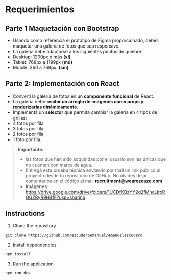 # Requerimientos

## Parte 1 Maquetación con Bootstrap

- Usando como referencia el prototipo de Figma proporcionado, debés maquetar una galería de fotos que sea responsive.
- La galería debe adaptarse a los siguientes puntos de quiebre:
- Desktop: 1200px o más  **(xl)**
- Tablet: 768px a 1199px **(md)**
- Mobile: 360 a 768px. **(sm)**

## Parte 2: Implementación con React

- Convertí la galería de fotos en un **componente funcional** de React.
- La galería debe **recibir un arreglo de imágenes como props y renderizarlas dinámicamente**.
- Implementá un **selector** que permita cambiar la galería en 4 tipos de grillas:
- 4 fotos por fila
- 3 fotos por fila
- 2 fotos por fila
- 1 foto por fila.

> **Importante:** 
> - las fotos que han sido adquiridas por el usuario son las únicas que no cuentan con marca de agua.
> - Entregá esta prueba técnica enviando por mail un link público al proyecto desde tu repositorio de GitHub. No olvides dejar comentarios en el código al mail **recruitment@wearezeaze.com**
> - **Imágenes:** https://drive.google.com/drive/folders/1UCDfKBzYY2q2fMncLjtbRGGZRyR9H4fF?usp=sharing
>

## Instructions

1. Clone the repository
  ```bash
  git clone https://github.com/escuderoemanuel/emanuelescudero
  ```
2. Install dependencies
  ```bash
  npm install
  ```
3. Run the application
  ```bash
  npm run dev
  ```
